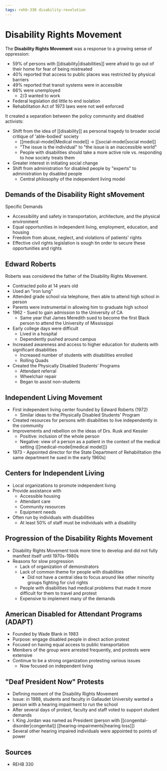 ```yaml
---
tags: rehb-330 disability-revolution
---
```


# Disability Rights Movement

The **Disability Rights Movement** was a response to a growing sense of oppression:

- 59% of persons with [[disability|disabilities]] were afraid to go out of their home for fear of being mistreated
- 40% reported that access to public places was restricted by physical barriers
- 49% reported that transit systems were in accessible
- 66% were unemployed
  - 2/3 wanted to work
- Federal legislation did little to end isolation
- Rehabilitation Act of 1973 laws were not well enforced

It created a separation between the policy community and disabled activists:

- Shift from the idea of [[disability]] as personal tragedy to broader social critique of 'able-bodied' society
  - [[medical-model|Medical model]] -> [[social-model|social model]]
  - "The issue is the individual" to "the issue is an inaccessible world"
  - People with disabilities should take a more active role vs. responding to how society treats them
- Greater interest in initiating social change
- Shift from administration for disabled people by "experts" to administration by disabled people
  - Central philosophy of the independent living model

## Demands of the Disability Right sMovement

Specific Demands

- Accessibility and safety in transportation, architecture, and the physical environment
- Equal opportunities in independent living, employment, education, and housing
- Freedom from abuse, neglect, and violations of patients' rights
- Effective civil rights legislation is sough tin order to secure these opportunities and rights

## Edward Roberts

Roberts was considered the father of the Disability Rights Movement.

- Contracted polio at 14 years old
- Used an "iron lung"
- Attended grade school via telephone, then able to attend high school in person
- Parents were instrumental in allowing him to graduate high school
- 1962 - Sued to gain admission to the University of CA
  - Same year that James Meredith sued to become the first Black person to attend the University of Mississippi
- Early college days were difficult
  - Lived in a hospital
  - Dependently pushed around campus
- Increased awareness and access to higher education for students with significant disabilities
  - Increased number of students with disabilities enrolled
  - Rolling Quads
- Created the Physically Disabled Students' Programs
  - Attendant referral
  - Wheelchair repair
  - Began to assist non-students

## Independent Living Movement

- First independent living center founded by Edward Roberts (1972)
  - Similar ideas to the Physically Disabled Students' Program
- Created resources for persons with disabilities to live independently in the community
- Improvements and rebellion on the ideas of Drs. Rusk and Kessler
  - Positive: inclusion of the whole person
  - Negative: view of a person as a patient in the context of the medical setting ([[medical-model|medical model]])
- 1973 - Appointed director for the State Department of Rehabilitation (the same department he sued in the early 1960s)

## Centers for Independent Living

- Local organizations to promote independent living
- Provide assistance with
  - Accessible housing
  - Attendant care
  - Community resources
  - Equipment needs
- Often run by individuals with disabilities
  - At least 50% of staff must be individuals with a disability

## Progression of the Disability Rights Movement

- Disability Rights Movement took more time to develop and did not fully manifest itself until 1970s-1980s
- Reasons for slow progression
  - Lack of organization of demonstrators
  - Lack of common theme for people with disabilities
    - Did not have a central idea to focus around like other minority groups fighting for civil rights
  - People with disabilities had medical problems that made it more difficult for them to travel and protest
  - Expensive to implement many of the demands

## American Disabled for Attendant Programs (ADAPT)

- Founded by Wade Blank in 1983
- Purpose: engage disabled people in direct action protest
- Focused on having equal access to public transportation
- Members of the group were arrested frequently, and protests were extensive
- Continue to be a strong organization protesting various issues
  - Now focused on independent living

## "Deaf President Now" Protests

- Defining moment of the Disability Rights Movement
- Issue: in 1988, students and faculty in Gallaudet University wanted a person with a hearing impairment to run the school
- After several days of protest, faculty and staff voted to support student demands
- I. King Jordan was named as President (person with [[congenital-disorder|congenital]] [[hearing-impairments|hearing loss]])
- Several other hearing impaired individuals were appointed to points of power

## Sources

- REHB 330
